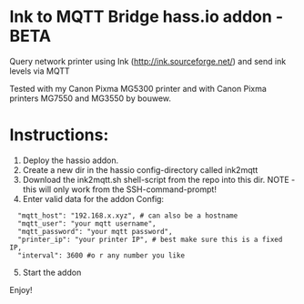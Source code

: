 # Ink to MQTT Bridge hass.io addon - BETA
Query network printer using Ink (http://ink.sourceforge.net/) and send ink levels via MQTT

Tested with my Canon Pixma MG5300 printer and with Canon Pixma printers MG7550 and MG3550 by bouwew.

# Instructions:
1) Deploy the hassio addon.
2) Create a new dir in the hassio config-directory called ink2mqtt
3) Download the ink2mqtt.sh shell-script from the repo into this dir. NOTE - this will only work from the SSH-command-prompt!
4) Enter valid data for the addon Config:
```
  "mqtt_host": "192.168.x.xyz", # can also be a hostname
  "mqtt_user": "your mqtt username",
  "mqtt_password": "your mqtt password",
  "printer_ip": "your printer IP", # best make sure this is a fixed IP,
  "interval": 3600 #o r any number you like
```
5) Start the addon

Enjoy!
